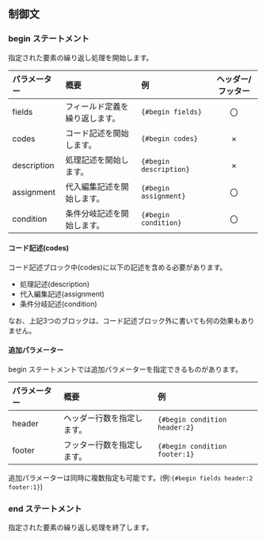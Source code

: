 ## 制御文
### begin ステートメント
指定された要素の繰り返し処理を開始します。

|パラメーター|概要|例|ヘッダー/フッター|
|:-----------|:---|:-|:---------------:|
|fields|フィールド定義を繰り返します。|`{#begin fields}`|〇|
|codes|コード記述を開始します。|`{#begin codes}`|×|
|description|処理記述を開始します。|`{#begin description}`|×|
|assignment|代入編集記述を開始します。|`{#begin assignment}`|〇|
|condition|条件分岐記述を開始します。|`{#begin condition}`|〇|

#### コード記述(codes)
コード記述ブロック中(codes)に以下の記述を含める必要があります。

- 処理記述(description)
- 代入編集記述(assignment)
- 条件分岐記述(condition)

なお、上記3つのブロックは、コード記述ブロック外に書いても何の効果もありません。

#### 追加パラメーター
begin ステートメントでは追加パラメーターを指定できるものがあります。

|パラメーター|概要|例|
|:-----------|:---|:-|
|header|ヘッダー行数を指定します。|`{#begin condition header:2}`|
|footer|フッター行数を指定します。|`{#begin condition footer:1}`|

追加パラメーターは同時に複数指定も可能です。(例:`{#begin fields header:2 footer:1}`)

### end ステートメント
指定された要素の繰り返し処理を終了します。
